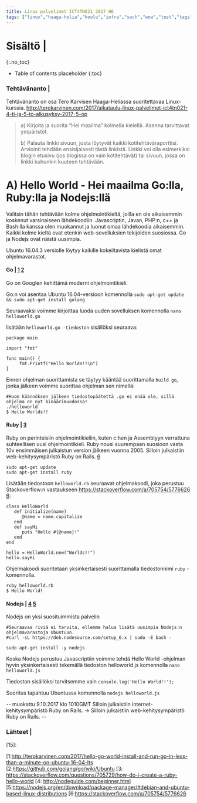 ```yaml
---
title: Linux palvelimet ICT4TN021 2017 H6
tags: ["linux","haaga-helia","koulu","infra","such","wow","test","tags"]
---
```


# Sisältö |
{:.no_toc}

* Table of contents placeholder
{:toc}
### Tehtävänanto |

Tehtävänanto on osa Tero Karvisen Haaga-Heliassa suoritettavaa Linux-kurssia. http://terokarvinen.com/2017/aikataulu-linux-palvelimet-ict4tn021-4-ti-ja-5-to-alkusyksy-2017-5-op

> a) Kirjoita ja suorita “Hei maailma” kolmella kielellä. Asenna tarvittavat ympäristöt.
> 
> b) Palauta linkki sivuun, josta löytyvät kaikki kotitehtäväraporttisi. Arviointi tehdään ensisijaisesti tästä linkistä. Linkki voi olla esimerkiksi blogin etusivu (jos blogissa on vain kotitehtävät) tai sivuun, jossa on linkki kuhunkin kuuteen tehtävään.

# A) Hello World - Hei maailma Go:lla, Ruby:lla ja Nodejs:llä

Valitsin tähän tehtävään kolme ohjelmointikieltä, joilla en ole aikaisemmin koskenut varsinaiseen lähdekoodiin. Javascriptin, Javan, PHP:n, c++ ja Bash:lla kanssa olen muokannut ja luonut omaa lähdekoodia aikaisemmin. Kaikki kolme kieltä ovat  etenkin web-sovelluksien tekijöiden suosiossa. Go ja Nodejs ovat näistä uusimpia. 

Ubuntu 16.04.3 versiolle löytyy kaikille kokeiltavista kielistä omat ohjelmavarastot.


#### Go | [1] [2]

Go on Googlen kehittämä moderni ohjelmointikieli.

Go:n voi asentaa Ubuntu 16.04-versioon komennolla `sudo apt-get update && sudo apt-get install golang`

Seuraavaksi voimme kirjoittaa luoda uuden sovelluksen komennolla `nano helloworld.go`

lisätään `helloworld.go -tiedoston` sisällöksi seuraava:

```
package main

import "fmt"

func main() {
     fmt.Printf("Hello Worlds!!\n")
}
```

Ennen ohjelman suorittamista se täytyy kääntää suorittamalla `build go`, jonka jälkeen voimme suorittaa ohjelman sen nimellä:

```
#Huom käännöksen jälkeen tiedostopäätettä .go ei enää ole, sillä ohjelma on nyt binäärimuodossa!
./helloworld
$ Hello Worlds!!
```



#### Ruby | [3]

Ruby on perinteisiin ohjelmointikieliin, kuten c:hen ja Assemblyyn verrattuna suhteellisen uusi ohjelmointikieli. Ruby nousi suurempaan suosioon vasta 10v ensimmäisen julkaistun version jälkeen vuonna 2005. Silloin julkaistiin web-kehitysympäristö Ruby on Rails. [6]

```
sudo apt-get update
sudo apt-get install ruby
```

Lisätään tiedostoon `helloworld.rb` seuraavat ohjelmakoodi, joka perustuu Stackoverflow:n vastaukseen https://stackoverflow.com/a/705754/5776626 [6]:

```
class HelloWorld
   def initialize(name)
      @name = name.capitalize
   end
   def sayHi
      puts "Hello #{@name}!"
   end
end

hello = HelloWorld.new("Worlds!!")
hello.sayHi
```

Ohjelmakoodi suoritetaan yksinkertaisesti suorittamalla tiedostonnimi `ruby` -komennolla.

```
ruby helloworld.rb
$ Hello World!
```




#### Nodejs | [4] [5]

Nodejs on yksi suosituimmista palvelin

```
#Seuraavaa riviä ei tarvita, ellemme halua lisätä uusimpia Nodejs:n ohjelmavarastoja Ubuntuun.
#curl -sL https://deb.nodesource.com/setup_6.x | sudo -E bash -

sudo apt-get install -y nodejs
```

Koska Nodejs perustuu Javascriptiin voimme tehdä Hello World -ohjelman hyvin yksinkertaisesti tekemällä tiedoston helloworld.js komennolla `nano helloworld.js `

Tiedoston sisällöksi tarvitsemme vain `console.log('Hello World!!');`

Suoritus tapahtuu Ubuntussa komennolla `nodejs helloworld.js`

-- muokattu 9.10.2017 klo 1010GMT Silloin julkaistiin internet-kehitysympäristö Ruby on Rails. -> Silloin julkaistiin web-kehitysympäristö Ruby on Rails. --

### Lähteet |

[1]:http://terokarvinen.com/2017/hello-go-world-install-and-run-go-in-less-than-a-minute-on-ubuntu-16-04-lts
[2]:https://github.com/golang/go/wiki/Ubuntu
[3]: https://stackoverflow.com/questions/705729/how-do-i-create-a-ruby-hello-world
[4]: http://nodeguide.com/beginner.html
[5]:https://nodejs.org/en/download/package-manager/#debian-and-ubuntu-based-linux-distributions
[6]:https://stackoverflow.com/a/705754/5776626
[7]: 
[8]: 
[9]: 
[10]: 
[11]: 
[12]: 
[13]: 
[14]: 
[15]: 

[1:http://terokarvinen.com/2017/hello-go-world-install-and-run-go-in-less-than-a-minute-on-ubuntu-16-04-lts
[2:https://github.com/golang/go/wiki/Ubuntu
[3: https://stackoverflow.com/questions/705729/how-do-i-create-a-ruby-hello-world
[4: http://nodeguide.com/beginner.html
[5:https://nodejs.org/en/download/package-manager/#debian-and-ubuntu-based-linux-distributions
[6:https://stackoverflow.com/a/705754/5776626